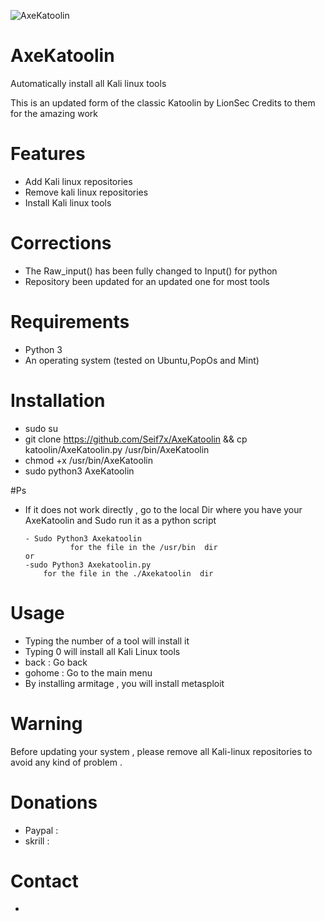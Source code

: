![AxeKatoolin](https://cloud.githubusercontent.com/assets/8742190/9415562/83397aae-4840-11e5-8f72-28dfffcc70a9.png)
# AxeKatoolin
Automatically install all Kali linux tools

This is an updated form of the classic Katoolin by LionSec 
Credits to them for the amazing work 

# Features
- Add Kali linux repositories
- Remove kali linux repositories
- Install Kali linux tools
# Corrections 
- The Raw_input() has been fully changed to Input() for python
- Repository been updated for an updated one for most tools 

# Requirements
- Python 3
- An operating system (tested on Ubuntu,PopOs and Mint)

# Installation
- sudo su
- git clone https://github.com/Seif7x/AxeKatoolin && cp katoolin/AxeKatoolin.py /usr/bin/AxeKatoolin
- chmod +x /usr/bin/AxeKatoolin
- sudo python3 AxeKatoolin 


#Ps 
- If it does not work directly , go to the local Dir where you have your AxeKatoolin and Sudo run it as a python script


      - Sudo Python3 Axekatoolin 
                for the file in the /usr/bin  dir 
      or
      -sudo Python3 Axekatoolin.py 
          for the file in the ./Axekatoolin  dir  


# Usage
- Typing the number of a tool will install it
- Typing 0 will install all Kali Linux tools
- back : Go back
- gohome : Go to the main menu
- By installing armitage , you will install metasploit

# Warning
Before updating your system , please remove all Kali-linux repositories to avoid any kind of problem .

#



# Donations
- Paypal : 
- skrill : 


# Contact
-
